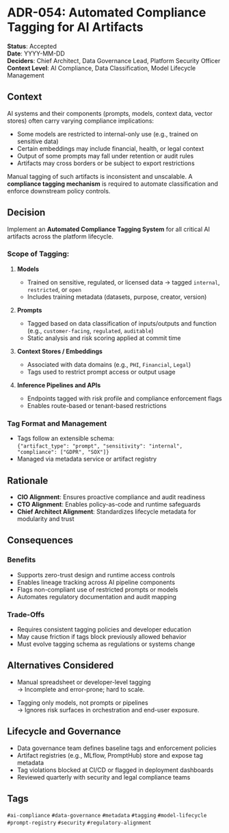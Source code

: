 # ADR-054: Automated Compliance Tagging for AI Artifacts

**Status**: Accepted  
**Date**: YYYY-MM-DD  
**Deciders**: Chief Architect, Data Governance Lead, Platform Security Officer  
**Context Level**: AI Compliance, Data Classification, Model Lifecycle Management

## Context

AI systems and their components (prompts, models, context data, vector stores) often carry varying compliance implications:

- Some models are restricted to internal-only use (e.g., trained on sensitive data)  
- Certain embeddings may include financial, health, or legal context  
- Output of some prompts may fall under retention or audit rules  
- Artifacts may cross borders or be subject to export restrictions

Manual tagging of such artifacts is inconsistent and unscalable. A **compliance tagging mechanism** is required to automate classification and enforce downstream policy controls.

## Decision

Implement an **Automated Compliance Tagging System** for all critical AI artifacts across the platform lifecycle.

### Scope of Tagging:

1. **Models**  
   - Trained on sensitive, regulated, or licensed data → tagged `internal`, `restricted`, or `open`  
   - Includes training metadata (datasets, purpose, creator, version)

2. **Prompts**  
   - Tagged based on data classification of inputs/outputs and function (e.g., `customer-facing`, `regulated`, `auditable`)  
   - Static analysis and risk scoring applied at commit time

3. **Context Stores / Embeddings**  
   - Associated with data domains (e.g., `PHI`, `Financial`, `Legal`)  
   - Tags used to restrict prompt access or output usage

4. **Inference Pipelines and APIs**  
   - Endpoints tagged with risk profile and compliance enforcement flags  
   - Enables route-based or tenant-based restrictions

### Tag Format and Management

- Tags follow an extensible schema:  
  `{"artifact_type": "prompt", "sensitivity": "internal", "compliance": ["GDPR", "SOX"]}`  
- Managed via metadata service or artifact registry

## Rationale

- **CIO Alignment**: Ensures proactive compliance and audit readiness  
- **CTO Alignment**: Enables policy-as-code and runtime safeguards  
- **Chief Architect Alignment**: Standardizes lifecycle metadata for modularity and trust

## Consequences

### Benefits

- Supports zero-trust design and runtime access controls  
- Enables lineage tracking across AI pipeline components  
- Flags non-compliant use of restricted prompts or models  
- Automates regulatory documentation and audit mapping

### Trade-Offs

- Requires consistent tagging policies and developer education  
- May cause friction if tags block previously allowed behavior  
- Must evolve tagging schema as regulations or systems change

## Alternatives Considered

- Manual spreadsheet or developer-level tagging  
  → Incomplete and error-prone; hard to scale.

- Tagging only models, not prompts or pipelines  
  → Ignores risk surfaces in orchestration and end-user exposure.

## Lifecycle and Governance

- Data governance team defines baseline tags and enforcement policies  
- Artifact registries (e.g., MLflow, PromptHub) store and expose tag metadata  
- Tag violations blocked at CI/CD or flagged in deployment dashboards  
- Reviewed quarterly with security and legal compliance teams

## Tags

`#ai-compliance` `#data-governance` `#metadata` `#tagging` `#model-lifecycle` `#prompt-registry` `#security` `#regulatory-alignment`
